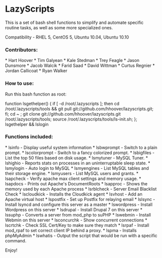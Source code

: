 <h1>LazyScripts</h1>

<p>This is a set of bash shell functions to simplify and automate specific routine tasks, as well as some more specialized ones.</p>

<p>Compatibility - RHEL 5, CentOS 5, Ubuntu 10.04, Ubuntu 10.10</p>

<h3>Contributors:</h3>
* Hart Hoover
* Tim Galyean
* Kale Stedman
* Trey Feagle
* Jason Dunsmore
* Jacob Walcik
* Farid Saad
* David Wittman
* Curtus Regnier
* Jordan Callicoat
* Ryan Walker

<h3>How to use:</h3>
<p> Run this bash function as root:</p>
	function lsgethelper() { if [ -d /root/.lazyscripts ]; then cd /root/.lazyscripts/tools && git pull git://github.com/hhoover/lazyscripts.git; fi; cd ~ ; git clone git://github.com/hhoover/lazyscripts.git /root/.lazyscripts/tools; source /root/.lazyscripts/tools/ls-init.sh; }; lsgethelper && lslogin

<h3>Functions included:</h3>
* lsinfo  - Display useful system information 
* lsbwprompt  - Switch to a plain prompt. 
* lscolorprompt  - Switch to a fancy colorized prompt. 
* lsbigfiles  - List the top 50 files based on disk usage. 
* lsmytuner  - MySQL Tuner. 
* lshighio  - Reports stats on processes in an uninterruptable sleep state. 
* lsmylogin  - Auto login to MySQL 
* lsmyengines  - List MySQL tables and their storage engine. 
* lsmyusers  - List MySQL users and grants. 
* lsapcheck  - Verify apache max client settings and memory usage. 
* lsapdocs  - Prints out Apache's DocumentRoots 
* lsapproc  - Shows the memory used by each Apache process 
* lsrblcheck  - Server Email Blacklist Check 
* lscloudkick - Installs the Cloudkick agent
* lsvhost  - Add an Apache virtual host 
* lspostfix  - Set up Postfix for relaying email 
* lslsync  - Install lsyncd and configure this server as a master
* lswordpress  - Install Wordpress on this server 
* lsdrupal  - Install Drupal 7 on this server 
* lssuphp - Converts a server from mod_php to suPHP
* lswebmin  - Install Webmin on this server 
* lsconcurchk  - Show concurrent connections 
* lscrtchk - Check SSL Cert/Key to make sure they match
* lsrpaf - Install mod_rpaf to set correct client IP behind a proxy.
* lspma - Installs phpMyAdmin
* lswhatis  - Output the script that would be run with a specific command.

<p>Enjoy!</p>
